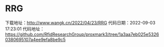 # RRG
下载地址：http://www.wangk.cn/2022/04/23/RRG
代码日期：2022-09-03 17:23:01
代码地址：https://github.com/RfidResearchGroup/proxmark3/tree/1a3aa7eb025e53260380695107a4ee9efa8be9c5
